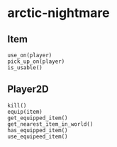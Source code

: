 # arctic-nightmare

## Item
```
use_on(player)
pick_up_on(player)
is_usable()
```

## Player2D

```
kill()
equip(item)
get_equipped_item()
get_nearest_item_in_world()
has_equipped_item()
use_equipeed_item()
```

